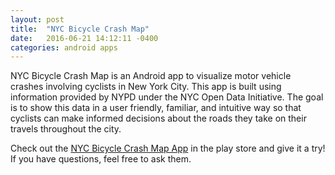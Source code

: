 ```yaml
---
layout: post
title:  "NYC Bicycle Crash Map"
date:   2016-06-21 14:12:11 -0400
categories: android apps
---
```

NYC Bicycle Crash Map is an Android app to visualize motor vehicle crashes involving cyclists in New York City. This app is built using information provided by NYPD under the NYC Open Data Initiative. The goal is to show this data in a user friendly, familiar, and intuitive way so that cyclists can make informed decisions about the roads they take on their travels throughout the city.

Check out the [NYC Bicycle Crash Map App][nyc-bike-crash-app] in the play store and give it a try! If you have questions, feel free to ask them.

[nyc-bike-crash-app]: https://play.google.com/store/apps/details?id=com.wordpress.chrissebesta.nyccyclemap
